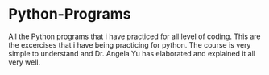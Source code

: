 # Python-Programs
All the Python programs that i have practiced for all level of coding. This are the excercises that i have being practicing for python. The course is very simple to understand and Dr. Angela Yu has elaborated and explained it all very well.
